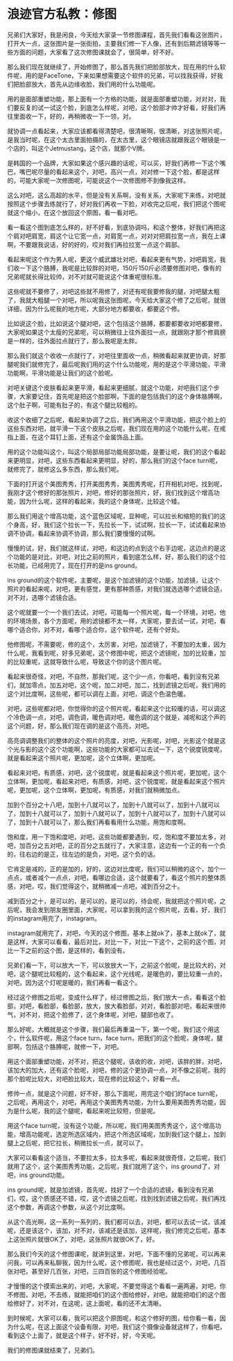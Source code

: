 # 浪迹官方私教：修图

兄弟们大家好，我是闲良，今天给大家录一节修图课程，首先我们看看这张图片，打开大一点，这张图片是一张街拍，主要我们修一下人像，还有到后期滤镜等等一些方面的问题，大家看了这次修图课就会了，很简单，好不好。

那么我们现在就继续了，开始修图了，那么首先我们把脸部放大，现在用的什么软件呢，用的是FaceTone，下来如果想需要这个软件的兄弟，可以找我获得，好我们把脸部放大，首先从边缘收脸，我们用的什么功能呢。

用的是面部重塑功能，那上面有一个方格的功能，就是面部重塑功能，对对对，我们要反复的试一试这个脸，到底怎么样呢，对吧，这个脸部才帅才好看，好我们再往里面收一下，好的，再稍微收一下一领，对。

就协调一点看起来，大家应该都看得清楚吧，很清晰啊，很清晰，对这张照片呢，是我当时呢，在这个太古里面拍摄的，在太古里，这个眼镜店就跟我这个眼镜是一个店的，叫这个Jetmustang，这个店，就那个V牌。

是韩国的一个品牌，大家如果这个感兴趣的话呢，可以买，好我们再修一下这个嘴巴，嘴巴呢尽量的看起来这个，对吧，高兴一点，对对修一下这个脸，都是这样的，可能大家呢一次修图呢，可能说这个一次修图修不到像我这样。

这么对吧，这么高超的水平，但是没有关系啊，没有关系，大家呢下来练，对吧就按照这个步骤去练就行了，好对我们再收一下脸，对收完之后呢，我们把这个图呢就这个缩小，在这个放回这个原图，看一看对吧。

看一看这个图到底怎么样的，好不好看，到底协调吗，和这个整体，好我们再把这个肩对吧肩宽，肩这个让它宽一点，对肩宽一点，对对对把肩拉宽一点，我在上课啊，不要跟我说话，好的好的，哎对我们再拉拉宽一点这个肩部。

看起来呢这个作为男人呢，更这个威武雄壮对吧，看起来更有气势，对吧肩宽，我们收一下这个胳膊，我呢是比较胖的对吧，150斤150斤必须要修图对吧，像有的兄弟呢就长得比较帅，对不对就可能说这个体重呢很标准。

这些呢就不要修了，对吧这些就不用修了，对还有呢我要修我的腿，对吧腿太粗了，我就大粗腿一个对吧，所以呢我这张图呢，今天给大家这个修了之后呢，就很详细，因为什么呢我的地方呢，大部分地方都要收，都要这个修。

比如说这个脸，比如说这个腿对吧，这个包括这个胳膊，都要都要收对吧都要修，大家呢如果这个太瘦的兄弟呢，可以稍微往上往外面拉一点，就跟刚才那个修肩膀是一样的，往外面拉点就行了，那么我呢是太胖。

那么我们就这个收收一点就行了，对吧往里面收一点，稍微看起来就更协调，好那腿呢我们就修完了，最后呢我们用的这个什么功能呢，用的是这个平滑功能，平滑功能啊，平滑功能是让我们的这个脸呢。

对吧关键这个皮肤看起来更平滑，看起来更细腻，就这个功能，对吧我们这个步骤，大家要记住，首先呢是把这个脸部啊，下面的是包括我们的这个身体胳膊啊，这个肚子啊，可能有肚子的，有这个腿比较粗的。

收这个收细了之后呢，看起来协调了之后，我们再用这个平滑功能，把这个脸上的这些东西对吧，就平滑一下这个皮肤之后呢，我们现在用的这个功能什么呢，在戒指上面，在这个耳钉上面，还有这个金属饰品上面。

用的这个功能叫这个，叫这个局部局部功能局部功能，是要让呢，我们的这个看起来更明显，对吧，这些东西看起来更明显，好的，那么我们的这个face turn呢，就修完了，就修这么多东西，那么我们呢。

下面的打开这个美图秀秀，打开美图秀秀，美图秀秀呢，打开相机对吧，找到呢，我刚才这个修好的那张照片，对吧，修好的那张照片，好，我们找到这个增高功能，因为什么呢，这样的看起来，我的这个身体呢，比较这个矮。

那么我们用这个增高功能，这个蓝色区域呢，显种呢，可以拉长和缩短的我们的这个身高，好，我们这个拉长一下，先拉长一下，试试啊，拉长一下，试试看起来协调不协调，看起来协调不协调，那么我们要慢慢的试啊。

慢慢的试，好，我们就这样试，对吧，和这边的点到这个右手边呢，这边点的是这个功能的是对比，对吧，对比之前的照片，看到底怎么样，好，那么我们的这个拉长功能，已经用完了，现在打开的是ins ground。

ins ground的这个软件呢，主要呢，是这个加滤镜的这个功能，加滤镜，让这个照片的看起来呢，对吧，更有感觉，更有那种质感，对我们就选选哪个滤镜合适，对不对，选哪个滤镜合适。

这个呢就要一个一个我们去试，对吧，可能每一个照片呢，每一个环境，对吧，他的环境场景，各个方面呢，用的滤镜都不太一样，大家呢，要去试一试，对吧，看哪个适合你，对不对，看哪个适合你，这个软件呢，还有个好处。

他修图呢，不需要呢，修的这个，太厉害，对吧，加滤镜了，不要加的太重，因为什么呢，我看到呢，好多兄弟呢，这个修图中呢，把这个滤镜呢，加的比较重，加的比较重呢，这就导致什么呢，导致这个你的这个图片呢。

看起来很奇怪，对吧，不自然，那我们呢，这个少一点，你看吧，看到没有兄弟们，就加零点，加五对吧，这个呢，加二对吧，加二，找到滤镜之后呢，我们用的这个对比度啊，这些呢，都可以调在上面，对吧，调这个色温色暖。

对吧，这些呢都对吧，你觉得你的这个照片呢，看起来这个比较暖的话，可以调这个冷色调一点，对吧，调色调，暖色调对吧，暖色调的这个就是，减呢和这个声的这个问题，好，那么我们现在调的是这个高亮，对吧。

高亮调调整我们的整体的这个照片的亮度，对吧，光影呢，对吧，光影这个就是这个光与影的这个这个功能啊，这些功能的大家都可以去试一下，这个锐度锐度呢，就是看起来这个照片呢，更加呢，这个立体啊，更加呢。

看起来对吧，有质感，对吧，这个锐度呢，就是看起来这个照片呢，更加呢，这个立体啊，更加呢，看起来对吧，有质感，对吧，这个锐度呢，就是看起来这个照片呢，更加呢，这个立体啊，更加呢，有质感，对我们就稍微加点。

加到个百分之十八吧，加到十八就可以了，加到十八就可以了，加到十八就可以了，加到十八就可以了，加到十八就可以了，加到十八就可以了，加到十八就可以了，加到十八就可以了，那么我们再看看用什么功能，用饱和度啊。

饱和度，用一下饱和度吧，对吧，这些功能都要遇到，哎，饱和度不要加太多，对吧，加百分之五对吧，正的百分之五就行了，大家注意，这边有一个正的有一个负的，往右边的是正，往左边的是负，对吧，这个负的话。

它肯定是减的，正的是加的，好的，这边对比度呢，我们可以稍微的这个，加个一点点，或者减个一点点，对吧，看哪边合适，这个就要看了，看这个照片的整体质感，对吧，哎，我们觉得这个，就稍微减一点吧，减到百分之十。

减到百分之十，是可以的，是可以的，是可以的，待会呢，我就把这个照片呢，之后呢，我会发到朋友圈里面，大家呢，可以拿到我的这个照片呢，去看，好，我们的instagram用完了，instagram。

instagram就用完了，对吧，今天的这个修图，基本上就ok了，基本上就ok了，就是这样，大家可以看看，最后对比，对比一下，对比一下这个，之前的这个图，对比一下之前的这个图，是这样的，看到没有。

兄弟们看一下，可以放大一下，可以放放大一下，之前这个脸呢，是比较大的，对吧，这个腿呢比较粗的，这个看起来，这个光线呢，是暖色的，要比较重一点的，对吧，因为这个灯呢是暖的，我们再看一看这个。

经过这个修图之后呢，变成什么样了，经过修图之后，我们放大一点，看看这个脸部，对吧，看脸部，看脸部，放大，放大看脸部，对对，看脸部对吧，看起来很帅气，对不对，把这个脸修了，这个身体呢，对吧，腿部也收了。

那么好呢，大概就是这个步骤，我们最后再重温一下，第一个呢，我们这个用这个，什么软件呢，用这个face turn，face turn，把我们的这个脸呢，身体呢，腿部啊，包括这个胳膊呢，就修一下，对吧。

用这个面部重塑功能，对不对，把这个腿呢，该收的收，对吧，该胖的胖，对吧，该加大的加大，还有这个脸呢，对吧，修的这个更协调一点，对不像之前呢，我的那个脸呢比较大，对吧脸比较大，现在修的比较这个，好看一点。

修帅一点，就是这个问题，好不好，那么下面呢，用完这个咱们的face turn呢，之后呢，再用这个，对吧，再用这个美图秀秀功能，为什么要用美图秀秀功能，因为是什么呢，我的这个腿呢，看起来呢比较短，但是呢。

用这个face turn呢，没有这个功能，所以呢，我们用美图秀秀这个，这个增高功能，增高功能呢，选定所选区域内，把这个所选区域呢，加到我们这个腿上，加到腿上之后呢，把它拉长，稍微拉长一点，就可以了。

大家可以看看这个适当，不要拉太多，拉太多呢，看起来就很奇怪，之后呢，我们就用了这个，这个美图秀秀功能，之后呢，我们就用了这个，ins ground了，对吧，ins ground功能。

ins ground呢，就是加滤镜，首先呢，找好了一个合适的滤镜，看到没有兄弟们，哎，这个质感还不错，哎，这个滤镜之后呢，找到找到滤镜之后呢，我们再找这个参数，再调这个参数，从这个对比度啊。

从这个高光啊，这一系列一系列的，我们都可以去，对吧，都可以去试一试，该减呢，还是该这个，该加，对不对，该减还是该加，这样呢，我们修完之后呢，基本上这张照片就很OK了，对吧，这张照片就很OK了，好。

那么我们今天的这个修图课呢，就讲到这里，对吧，下面不懂的兄弟呢，可以再来问我，可以再来私聊我，因为什么呢，这个修图呢，我也是经过这个，对吧，几百张对吧，甚至好几百张，对吧，三四百张的这个修图经验呢。

才慢慢的这个摸索出来的，对吧，大家呢，不要觉得这个看看一遍两遍，对吧，你不修图，对吧，不去练，就能把咱们的这个图给修好，对吧，就能把咱们的这个图给修好了，对不对，在这呢，这上面呢，看的还不太清晰。

到时候呢，大家可以看，我可以把这个原图呢，和这个修好的图，给你看一看，因为什么呢，在这上面这个设备有限，对吧，我们这个摄像设备就这样了，你看吧，看到这个上面了，就是这个样子，好不好，好，今天呢。

我们的修图课就结束了，兄弟们。